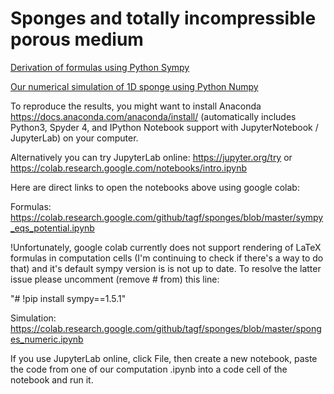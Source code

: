 # Sponges and totally incompressible porous medium

[Derivation of formulas using Python Sympy](/sympy_eqs_potential.ipynb)

[Our numerical simulation of 1D sponge using Python Numpy](/sponges_numeric.ipynb)

To reproduce the results, you might want to install Anaconda https://docs.anaconda.com/anaconda/install/
(automatically includes Python3, Spyder 4, and IPython Notebook support with JupyterNotebook / JupyterLab) on your computer.

Alternatively you can try JupyterLab online: https://jupyter.org/try or https://colab.research.google.com/notebooks/intro.ipynb

Here are direct links to open the notebooks above using google colab:

Formulas: https://colab.research.google.com/github/tagf/sponges/blob/master/sympy_eqs_potential.ipynb

!Unfortunately, google colab currently does not support rendering of LaTeX formulas in computation cells (I'm continuing to check if there's a way to do that) and it's default sympy version is is not up to date. To resolve the latter issue please uncomment (remove #  from) this line:

"# !pip install sympy==1.5.1"

Simulation:  https://colab.research.google.com/github/tagf/sponges/blob/master/sponges_numeric.ipynb


If you use JupyterLab online, click File, then create a new notebook,
paste the code from one of our computation .ipynb into a code cell of the notebook and run it.

